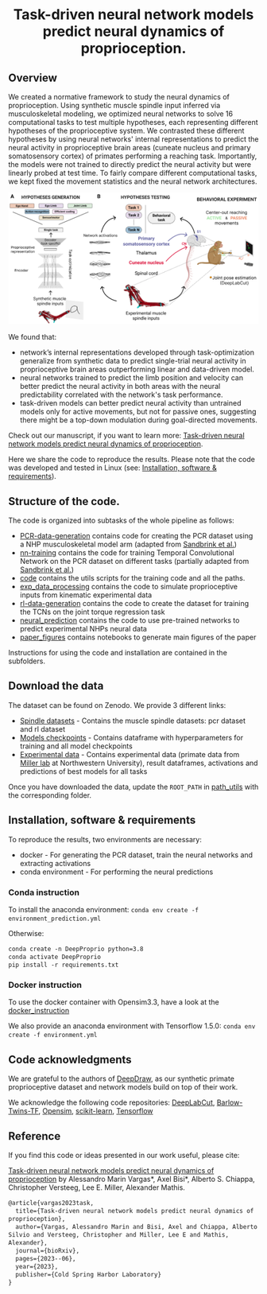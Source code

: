 <h1 style="text-align: center;">Task-driven neural network models predict neural dynamics of proprioception.</h1>

<h2>Overview</h2>

We created a normative framework to study the neural dynamics of proprioception. Using synthetic muscle spindle input inferred via musculoskeletal modeling, we optimized neural networks to solve 16 computational tasks to test multiple hypotheses, each representing different hypotheses of the proprioceptive system. We contrasted these different hypotheses by using neural networks' internal representations to predict the neural activity in proprioceptive brain areas (cuneate nucleus and primary somatosensory cortex) of primates performing a reaching task.
Importantly, the models were not trained to directly predict the neural activity but were linearly probed at test time. To fairly compare different computational tasks, we kept fixed the movement statistics and the neural network architectures.

<p align="center">
    <img src="paper_figures/summary_figure.png" width="800" alt="Overview">
</p>

We found that:
- network’s internal representations developed through task-optimization generalize from synthetic data to predict single-trial neural activity in proprioceptive brain areas outperforming linear and data-driven model.
- neural networks trained to predict the limb position and velocity can better predict the neural activity in both areas with the neural predictability correlated with the network's task performance.
- task-driven models can better predict neural activity than untrained models only for active movements, but not for passive ones, suggesting there might be a top-down modulation during goal-directed movements.

Check out our manuscript, if you want to learn more: [Task-driven neural network models predict neural dynamics of proprioception](https://www.biorxiv.org/content/10.1101/2023.06.15.545147v1.full.pdf). 

Here we share the code to reproduce the results. Please note that the code was developed and tested in Linux (see: [Installation, software & requirements](#installation)).

<h2>Structure of the code.</h2>

The code is organized into subtasks of the whole pipeline as follows:

- [PCR-data-generation](PCR-data-generation) contains code for creating the PCR dataset using a NHP musculoskeletal model arm (adapted from [Sandbrink et al.](https://elifesciences.org/articles/81499))
- [nn-training](nn-training) contains the code for training Temporal Convolutional Network on the PCR dataset on different tasks (partially adapted from [Sandbrink et al.](https://elifesciences.org/articles/81499))
- [code](code) contains the utils scripts for the training code and all the paths.
- [exp_data_processing](exp_data_processing) contains the code to simulate proprioceptive inputs from kinematic experimental data
- [rl-data-generation](rl-data-generation) contains the code to create the dataset for training the TCNs on the joint torque regression task
- [neural_prediction](neural_prediction) contains the code to use pre-trained networks to predict experimental NHPs neural data
- [paper_figures](paper_figures) contains notebooks to generate main figures of the paper

Instructions for using the code and installation are contained in the subfolders. 

<h2>Download the data</h2>

The dataset can be found on Zenodo. We provide 3 different links:
- [Spindle datasets](https://doi.org/10.5281/zenodo.10530013) - Contains the muscle spindle datasets: pcr dataset and rl dataset
- [Models checkpoints](https://doi.org/10.5281/zenodo.10533584) - Contains dataframe with hyperparameters for training and all model checkpoints
- [Experimental data](https://doi.org/10.5281/zenodo.10542311) - Contains experimental data (primate data from [Miller lab](https://labs.feinberg.northwestern.edu/lee-miller/research/) at Northwestern University), result dataframes, activations and predictions of best models for all tasks

Once you have downloaded the data, update the `ROOT_PATH` in [path_utils](code/path_utils.py) with the corresponding folder.

<div id="installation"></div>
<h2>Installation, software & requirements</h2>

To reproduce the results, two environments are necessary:
* docker - For generating the PCR dataset, train the neural networks and extracting activations
* conda environment - For performing the neural predictions

<h3>Conda instruction</h3>

To install the anaconda environment:
`conda env create -f environment_prediction.yml`

Otherwise:

```
conda create -n DeepProprio python=3.8
conda activate DeepProprio
pip install -r requirements.txt
```

<h3>Docker instruction</h3>

To use the docker container with Opensim3.3, have a look at the [docker_instruction](docker_instruction.md)

We also provide an anaconda environment with Tensorflow 1.5.0:
`conda env create -f environment.yml`

<h2>Code acknowledgments</h2>

We are grateful to the authors of [DeepDraw](https://github.com/amathislab/DeepDraw), as our synthetic primate proprioceptive dataset and network models build on top of their work.

We acknowledge the following code repositories: [DeepLabCut](https://github.com/DeepLabCut/DeepLabCut), [Barlow-Twins-TF](https://github.com/sayakpaul/Barlow-Twins-TF), [Opensim](https://simtk.org/projects/opensim), [scikit-learn](https://scikit-learn.org/stable/), [Tensorflow](https://www.tensorflow.org/)

<h2>Reference</h2>

If you find this code or ideas presented in our work useful, please cite:

[Task-driven neural network models predict neural dynamics of proprioception](https://www.biorxiv.org/content/10.1101/2023.06.15.545147v1.full.pdf) 
by Alessandro Marin Vargas*, Axel Bisi*, Alberto S. Chiappa, Christopher Versteeg, Lee E. Miller, Alexander Mathis.

```
@article{vargas2023task,
  title={Task-driven neural network models predict neural dynamics of proprioception},
  author={Vargas, Alessandro Marin and Bisi, Axel and Chiappa, Alberto Silvio and Versteeg, Christopher and Miller, Lee E and Mathis, Alexander},
  journal={bioRxiv},
  pages={2023--06},
  year={2023},
  publisher={Cold Spring Harbor Laboratory}
}
```
